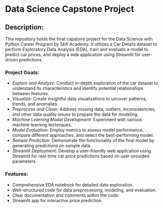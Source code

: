 # Data Science Capstone Project

## Description:

This repository holds the final capstone project for the Data Science with Python Career Program by Skill Academy. It utilizes a Car Details dataset to perform Exploratory Data Analysis (EDA), train and evaluate a model to predict car prices, and deploy a web application using Streamlit for user-driven predictions.


### Project Goals:

 - *Explore and Analyze:* Conduct in-depth exploration of the car dataset to understand its characteristics and identify potential relationships between features.
 - *Visualize:* Create insightful data visualizations to uncover patterns, trends, and anomalies.
 - *Preprocess and Clean:* Address missing data, outliers, inconsistencies, and other data quality issues to prepare the data for modeling.
 - *Machine Learning Model Development:* Experiment with various machine learning techniques.
 - *Model Evaluation:* Employ metrics to assess model performance, compare different approaches, and select the best-performing model.
 - *Sample Prediction:* Demonstrate the functionality of the final model by generating predictions on sample data.
 - *Streamlit Deployment:* Develop a user-friendly web application using Streamlit for real-time car price predictions based on user-provided parameters.


### Features:

 - Comprehensive EDA notebook for detailed data exploration.
 - Well-structured code for data preprocessing, modeling, and evaluation.
 - Clear documentation and comments within the code.
 - Streamlit app for interactive price prediction.
